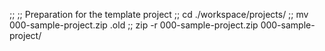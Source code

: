 <!-- ---
!-- title: 2025-01-05 18:08:41
!-- author: ywata-note-win
!-- date: /home/ywatanabe/proj/llemacs/docs/how_to_update_default_project.md
!-- --- -->

;; ;; Preparation for the template project
;; cd ./workspace/projects/
;; mv 000-sample-project.zip .old
;; zip -r 000-sample-project.zip 000-sample-project/